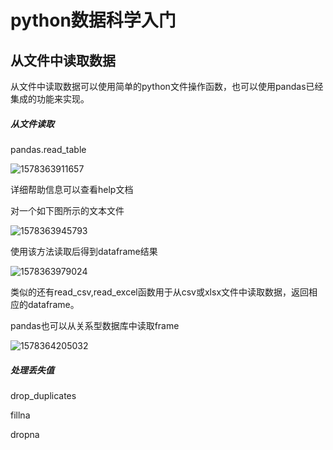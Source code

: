 # python数据科学入门

## 从文件中读取数据

从文件中读取数据可以使用简单的python文件操作函数，也可以使用pandas已经集成的功能来实现。

##### 从文件读取

pandas.read_table

![1578363911657](/home/xiaozhi/Documents/notes/python/deeplearn/assets/1578363911657.png)

详细帮助信息可以查看help文档

对一个如下图所示的文本文件

![1578363945793](/home/xiaozhi/Documents/notes/python/deeplearn/assets/1578363945793.png)

使用该方法读取后得到dataframe结果

![1578363979024](/home/xiaozhi/Documents/notes/python/deeplearn/assets/1578363979024.png)

类似的还有read_csv,read_excel函数用于从csv或xlsx文件中读取数据，返回相应的dataframe。

pandas也可以从关系型数据库中读取frame

![1578364205032](/home/xiaozhi/Documents/notes/python/deeplearn/assets/1578364205032.png)

##### 处理丢失值 

drop_duplicates

fillna

dropna